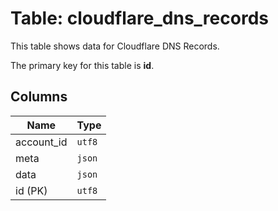 # Table: cloudflare_dns_records

This table shows data for Cloudflare DNS Records.

The primary key for this table is **id**.

## Columns

| Name          | Type          |
| ------------- | ------------- |
|account_id|`utf8`|
|meta|`json`|
|data|`json`|
|id (PK)|`utf8`|
